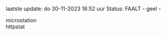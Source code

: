 laatste update: 
do 30-11-2023 16:52   uur 
Status: FAALT - geel - 
<div class="service Y">microstation</div><div class="service Y">httpstat</div>